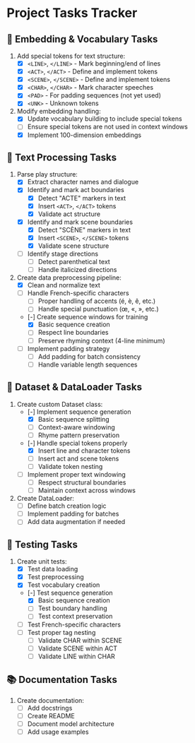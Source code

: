 # Project Tasks Tracker

## 🎯 Embedding & Vocabulary Tasks
1. Add special tokens for text structure:
   - [x] `<LINE>`, `</LINE>` - Mark beginning/end of lines
   - [x] `<ACT>`, `</ACT>` - Define and implement tokens
   - [x] `<SCENE>`, `</SCENE>` - Define and implement tokens
   - [x] `<CHAR>`, `</CHAR>` - Mark character speeches
   - [x] `<PAD>` - For padding sequences (not yet used)
   - [x] `<UNK>` - Unknown tokens

2. Modify embedding handling:
   - [x] Update vocabulary building to include special tokens
   - [ ] Ensure special tokens are not used in context windows
   - [x] Implement 100-dimension embeddings

## 📝 Text Processing Tasks
1. Parse play structure:
   - [x] Extract character names and dialogue
   - [x] Identify and mark act boundaries
     - [x] Detect "ACTE" markers in text
     - [x] Insert `<ACT>`, `</ACT>` tokens
     - [x] Validate act structure
   - [x] Identify and mark scene boundaries
     - [x] Detect "SCÈNE" markers in text
     - [x] Insert `<SCENE>`, `</SCENE>` tokens
     - [x] Validate scene structure
   - [ ] Identify stage directions
     - [ ] Detect parenthetical text
     - [ ] Handle italicized directions

2. Create data preprocessing pipeline:
   - [x] Clean and normalize text
   - [ ] Handle French-specific characters
     - [ ] Proper handling of accents (é, è, ê, etc.)
     - [ ] Handle special punctuation (œ, «, », etc.)
   - [-] Create sequence windows for training
     - [x] Basic sequence creation
     - [ ] Respect line boundaries
     - [ ] Preserve rhyming context (4-line minimum)
   - [ ] Implement padding strategy
     - [ ] Add padding for batch consistency
     - [ ] Handle variable length sequences

## 🔄 Dataset & DataLoader Tasks
1. Create custom Dataset class:
   - [-] Implement sequence generation
     - [x] Basic sequence splitting
     - [ ] Context-aware windowing
     - [ ] Rhyme pattern preservation
   - [-] Handle special tokens properly
     - [x] Insert line and character tokens
     - [ ] Insert act and scene tokens
     - [ ] Validate token nesting
   - [ ] Implement proper text windowing
     - [ ] Respect structural boundaries
     - [ ] Maintain context across windows

2. Create DataLoader:
   - [ ] Define batch creation logic
   - [ ] Implement padding for batches
   - [ ] Add data augmentation if needed

## 🤖 Testing Tasks
1. Create unit tests:
   - [x] Test data loading
   - [x] Test preprocessing
   - [x] Test vocabulary creation
   - [-] Test sequence generation
     - [x] Basic sequence creation
     - [ ] Test boundary handling
     - [ ] Test context preservation
   - [ ] Test French-specific characters
   - [ ] Test proper tag nesting
     - [ ] Validate CHAR within SCENE
     - [ ] Validate SCENE within ACT
     - [ ] Validate LINE within CHAR

## 📚 Documentation Tasks
1. Create documentation:
   - [ ] Add docstrings
   - [ ] Create README
   - [ ] Document model architecture
   - [ ] Add usage examples 